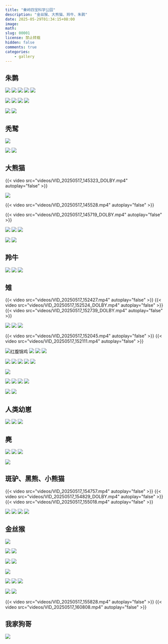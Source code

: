 ```yaml
---
title: "秦岭四宝科学公园"
description: "金丝猴、大熊猫、羚牛、朱鹮"
date: 2025-05-29T01:34:15+08:00
image: 
math: 
slug: 00001
license: 禁止转载
hidden: false
comments: true
categories:
    - gallery
---
```


## 朱鹮

<!-- ![](images/IMG_20250517_142921.webp) -->
![](images/IMG_20250517_143356.webp)
![](images/IMG_20250517_143357.webp)
![](images/IMG_20250517_143438.webp)
![](images/IMG_20250517_143512.webp)
![](images/IMG_20250517_143522.webp)

![](images/IMG_20250517_143528.webp)
![](images/IMG_20250517_143531.webp)
![](images/IMG_20250517_143533.webp)
![](images/IMG_20250517_143803.webp)



![](images/IMG_20250517_143806.webp)
![](images/IMG_20250517_143808.webp)
## 秃鹫
![](images/IMG_20250517_144350.webp)

![](images/IMG_20250517_144347.webp)
![](images/IMG_20250517_144356.webp)

## 大熊猫
{{< video src="videos/VID_20250517_145323_DOLBY.mp4" autoplay="false" >}}

![](images/IMG_20250517_145158.webp)

{{< video src="videos/VID_20250517_145528.mp4" autoplay="false" >}}

{{< video src="videos/VID_20250517_145719_DOLBY.mp4" autoplay="false" >}}

![](images/IMG_20250517_145302.webp)
![](images/IMG_20250517_145304.webp)
![](images/IMG_20250517_145308.webp)

![](images/IMG_20250517_145315.webp)
![](images/IMG_20250517_145504.webp)

## 羚牛

![](images/IMG_20250517_151111.webp)
![](images/IMG_20250517_151115.webp)
![](images/IMG_20250517_151117.webp)

## 雉

{{< video src="videos/VID_20250517_152427.mp4" autoplay="false" >}}
{{< video src="videos/VID_20250517_152524_DOLBY.mp4" autoplay="false" >}}
{{< video src="videos/VID_20250517_152739_DOLBY.mp4" autoplay="false" >}}

![](images/IMG_20250517_151801.webp)
![](images/IMG_20250517_151807.webp)
![](images/IMG_20250517_151812.webp)

{{< video src="videos/VID_20250517_152045.mp4" autoplay="false" >}}
{{< video src="videos/VID_20250517_152111.mp4" autoplay="false" >}}

![红腹锦鸡](images/IMG_20250517_151859.webp)
![](images/IMG_20250517_151902.webp)
![](images/IMG_20250517_151903.webp)
![](images/IMG_20250517_151905.webp)

![](images/IMG_20250517_151906.webp)
![](images/IMG_20250517_151921.webp)
![](images/IMG_20250517_151921_1.webp)
![](images/IMG_20250517_151922.webp)
![](images/IMG_20250517_151931.webp)

![](images/IMG_20250517_151933.webp)

![](images/IMG_20250517_151945.webp)
![](images/IMG_20250517_151948.webp)
![](images/IMG_20250517_151951.webp)
![](images/IMG_20250517_152038.webp)

![](images/IMG_20250517_152312.webp)
![](images/IMG_20250517_152314.webp)

## 人类幼崽
![](images/IMG_20250517_153341.webp)
![](images/IMG_20250517_153344.webp)
![](images/IMG_20250517_153345.webp)

<!-- ![](images/IMG_20250517_153536.webp) -->
## 麂
![](images/IMG_20250517_154341.webp)
![](images/IMG_20250517_154400.webp)
![](images/IMG_20250517_154406.webp)

![](images/IMG_20250517_154402.webp)

## 斑驴、黑熊、小熊猫

{{< video src="videos/VID_20250517_154757.mp4" autoplay="false" >}}
{{< video src="videos/VID_20250517_154829_DOLBY.mp4" autoplay="false" >}}
{{< video src="videos/VID_20250517_155018.mp4" autoplay="false" >}}

![](images/IMG_20250517_154751.webp)
![](images/IMG_20250517_155152.webp)
![](images/IMG_20250517_155555.webp)
![](images/IMG_20250517_155557.webp)

##  金丝猴
![](images/IMG_20250517_142747.webp)

![](images/IMG_20250517_155650.webp)
![](images/IMG_20250517_155652.webp)

![](images/IMG_20250517_160222.webp)
![](images/IMG_20250517_160858.webp)

![](images/IMG_20250517_160900.webp)

![](images/IMG_20250517_160902.webp)
![](images/IMG_20250517_160903.webp)
![](images/IMG_20250517_160904.webp)

![](images/IMG_20250517_160906.webp)
![](images/IMG_20250517_160908.webp)

{{< video src="videos/VID_20250517_155828.mp4" autoplay="false" >}}
{{< video src="videos/VID_20250517_160808.mp4" autoplay="false" >}}

## 我家狗哥
![](images/IMG_20250517_161958.webp)